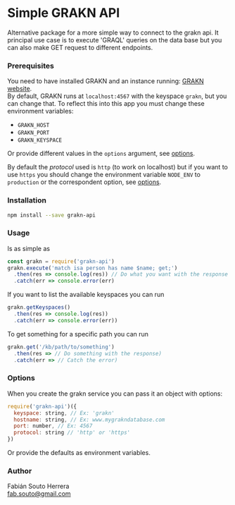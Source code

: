 # Simple GRAKN API

Alternative package for a more simple way to connect to the grakn api.
It principal use case is to execute 'GRAQL' queries on the data base
but you can also make GET request to different endpoints.

### Prerequisites

You need to have installed GRAKN and an instance running: [GRAKN website](https://grakn.ai/).  
By default, GRAKN runs at `localhost:4567` with the keyspace `grakn`, but you can change that.
To reflect this into this app you must change these environment variables:
* `GRAKN_HOST`
* `GRAKN_PORT`
* `GRAKN_KEYSPACE`

Or provide different values in the `options` argument, see [options](https://github.com/SetaSouto/grakn-api#options).

By default the *protocol* used is `http` (to work on localhost) but if you
want to use `https` you should change the environment variable `NODE_ENV` to `production` or
the correspondent option, see [options](https://github.com/SetaSouto/grakn-api#options).

### Installation

```bash
npm install --save grakn-api
```

### Usage

Is as simple as
```javascript
const grakn = require('grakn-api')
grakn.execute('match isa person has name $name; get;')
  .then(res => console.log(res)) // Do what you want with the response
  .catch(err => console.error(err)
```

If you want to list the available keyspaces you can run
```javascript
grakn.getKeyspaces()
  .then(res => console.log(res))
  .catch(err => console.error(err))
```

To get something for a specific path you can run
```javascript
grakn.get('/kb/path/to/something')
  .then(res => // Do something with the response)
  .catch(err => // Catch the error)
```

### Options

When you create the grakn service you can pass it an object with
options:
```javascript
require('grakn-api')({
  keyspace: string, // Ex: 'grakn'
  hostname: string, // Ex: www.mygrakndatabase.com
  port: number, // Ex: 4567
  protocol: string // 'http' or 'https'
})
```
Or provide the defaults as environment variables.

### Author

Fabián Souto Herrera  
[fab.souto@gmail.com](mailto:fab.souto@gmail.com)